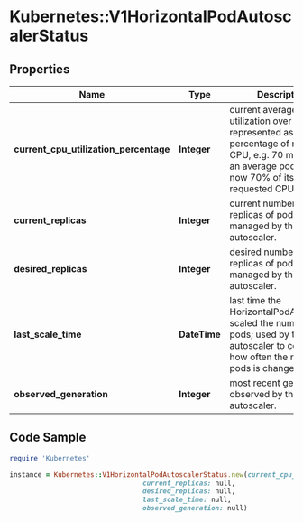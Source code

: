 # Kubernetes::V1HorizontalPodAutoscalerStatus

## Properties

Name | Type | Description | Notes
------------ | ------------- | ------------- | -------------
**current_cpu_utilization_percentage** | **Integer** | current average CPU utilization over all pods, represented as a percentage of requested CPU, e.g. 70 means that an average pod is using now 70% of its requested CPU. | [optional] 
**current_replicas** | **Integer** | current number of replicas of pods managed by this autoscaler. | 
**desired_replicas** | **Integer** | desired number of replicas of pods managed by this autoscaler. | 
**last_scale_time** | **DateTime** | last time the HorizontalPodAutoscaler scaled the number of pods; used by the autoscaler to control how often the number of pods is changed. | [optional] 
**observed_generation** | **Integer** | most recent generation observed by this autoscaler. | [optional] 

## Code Sample

```ruby
require 'Kubernetes'

instance = Kubernetes::V1HorizontalPodAutoscalerStatus.new(current_cpu_utilization_percentage: null,
                                 current_replicas: null,
                                 desired_replicas: null,
                                 last_scale_time: null,
                                 observed_generation: null)
```


